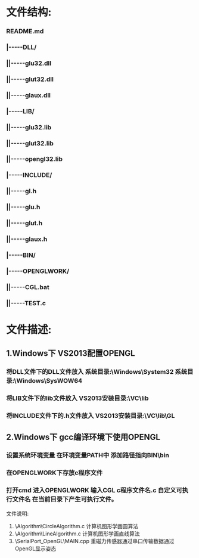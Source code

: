 # 文件结构:

### README.md
### |-----DLL/       
### ||-----glu32.dll
### ||-----glut32.dll
### ||-----glaux.dll
### |-----LIB/
### ||-----glu32.lib
### ||-----glut32.lib
### ||-----opengl32.lib
### |-----INCLUDE/
### ||-----gl.h
### ||-----glu.h
### ||-----glut.h
### ||-----glaux.h
### |-----BIN/
### |-----OPENGLWORK/
### ||-----CGL.bat
### ||-----TEST.c



# 文件描述:

## 1.Windows下 VS2013配置OPENGL

### 将DLL文件下的DLL文件放入 系统目录:\Windows\System32   系统目录:\Windows\SysWOW64
### 将LIB文件下的lib文件放入 VS2013安装目录:\VC\lib
### 将INCLUDE文件下的.h文件放入 VS2013安装目录:\VC\lib\GL
## 2.Windows下 gcc编译环境下使用OPENGL

### 设置系统环境变量 在环境变量PATH中 添加路径指向BIN\bin
### 在OPENGLWORK下存放c程序文件
### 打开cmd 进入OPENGLWORK 输入CGL c程序文件名.c 自定义可执行文件名 在当前目录下产生可执行文件。



文件说明:
1. \Algorithm\CircleAlgorithm.c 计算机图形学画圆算法
2. \Algorithm\LineAlgorithm.c   计算机图形学画直线算法
3. \SerialPort_OpenGL\MAIN.cpp   重磁力传感器通过串口传输数据通过OpenGL显示姿态 